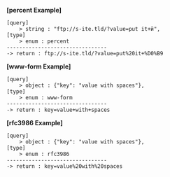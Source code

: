 **[percent Example]**
```
[query]
    > string : "ftp://s-ite.tld/?value=put it+й",
[type]
    > enum : percent
--------------------------------
-> return : ftp://s-ite.tld/?value=put%20it+%D0%B9
```

**[www-form Example]**
```
[query]
    > object : {"key": "value with spaces"},
[type]
    > enum : www-form
--------------------------------
-> return : key=value+with+spaces
```

**[rfc3986 Example]**
```
[query]
    > object : {"key": "value with spaces"},
[type]
    > enum : rfc3986
--------------------------------
-> return : key=value%20with%20spaces
```
